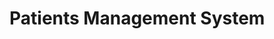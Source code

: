 # Patients Management System 
[![<PMS>](https://circleci.com/github/AshifMohammad/PatientManagementSystem?branch=master>.svg?style=svg)](<https://app.circleci.com/pipelines/github/AshifMohammad/PatientManagementSystem?branch=master>)
